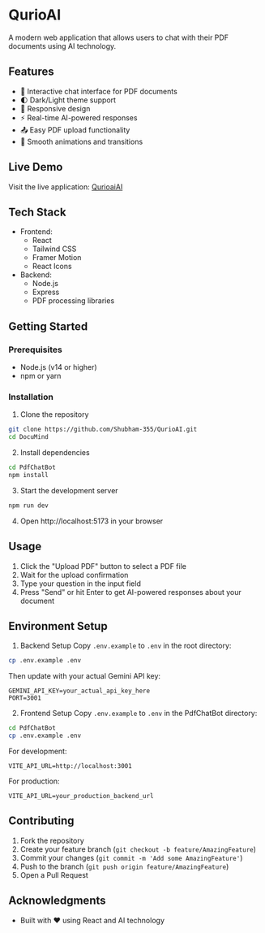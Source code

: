 ﻿# QurioAI

A modern web application that allows users to chat with their PDF documents using AI technology.

## Features

- 🎯 Interactive chat interface for PDF documents
- 🌓 Dark/Light theme support
- 📱 Responsive design
- ⚡ Real-time AI-powered responses
- 📤 Easy PDF upload functionality
- 🔄 Smooth animations and transitions

## Live Demo

Visit the live application: [QurioaiAI](http://qurioai.netlify.app/)

## Tech Stack

- Frontend:
  - React
  - Tailwind CSS
  - Framer Motion
  - React Icons
- Backend:
  - Node.js
  - Express
  - PDF processing libraries

## Getting Started

### Prerequisites

- Node.js (v14 or higher)
- npm or yarn

### Installation

1. Clone the repository
```bash
git clone https://github.com/Shubham-355/QurioAI.git
cd DocuMind
```

2. Install dependencies
```bash
cd PdfChatBot
npm install
```

3. Start the development server
```bash
npm run dev
```

4. Open http://localhost:5173 in your browser

## Usage

1. Click the "Upload PDF" button to select a PDF file
2. Wait for the upload confirmation
3. Type your question in the input field
4. Press "Send" or hit Enter to get AI-powered responses about your document

## Environment Setup

1. Backend Setup
   Copy `.env.example` to `.env` in the root directory:
```bash
cp .env.example .env
```
Then update with your actual Gemini API key:
```env
GEMINI_API_KEY=your_actual_api_key_here
PORT=3001
```

2. Frontend Setup
   Copy `.env.example` to `.env` in the PdfChatBot directory:
```bash
cd PdfChatBot
cp .env.example .env
```
For development:
```env
VITE_API_URL=http://localhost:3001
```
For production:
```env
VITE_API_URL=your_production_backend_url
```

## Contributing

1. Fork the repository
2. Create your feature branch (`git checkout -b feature/AmazingFeature`)
3. Commit your changes (`git commit -m 'Add some AmazingFeature'`)
4. Push to the branch (`git push origin feature/AmazingFeature`)
5. Open a Pull Request


## Acknowledgments

- Built with ❤️ using React and AI technology
